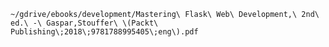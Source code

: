 
`~/gdrive/ebooks/development/Mastering\ Flask\ Web\ Development,\ 2nd\ ed.\ -\ Gaspar,Stouffer\ \(Packt\ Publishing\;2018\;9781788995405\;eng\).pdf`
